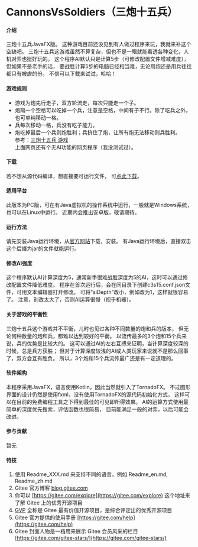 # CannonsVsSoldiers（三炮十五兵）

#### 介绍
三炮十五兵JavaFX版。
这种游戏目前还没见到有人做过程序来玩，我就来补这个空缺吧。
三炮十五兵这游戏虽然不算复杂，但也不是一眼就能看透各种变化，人机对弈也挺好玩的。
这个程序AI默认只是计算5步（可修改配置文件增减难度），但如果不是老手的话，
要战胜计算5步的电脑已经相当难，无论用炮还是用兵往往都只有被虐的份。
不信可以下载来试试，哈哈！


#### 游戏规则
* 游戏为炮先行走子，双方轮流走，每次只能走一个子。
* 炮隔一个空格可以吃掉一个兵，注意是空格，中间有子不行。除了吃兵之外，也可单纯移动一格。
* 兵每次移动一格，兵没有吃子能力。
* 炮吃掉最后一个兵则炮胜利；兵挤住了炮，让所有炮无法移动则兵胜利。  
参考：[三炮十五兵 游戏](https://blog.csdn.net/JAVA_YU_XIN/article/details/108754235)  
上面网页还有个无AI功能的网页程序（我没测试过）。


#### 下载
若不想从源代码编译，想直接要可运行文件，
可[点此下载](https://gitee.com/jeffszh/cannons-vs-soldiers/blob/master/target/CannonsVsSoldiers-1.13.jar)。


#### 适用平台
此版本为PC版，可在有Java虚拟机的操作系统中运行，一般就是Windows系统，也可以在Linux中运行。
近期内会推出安卓版，敬请期待。


#### 运行方法
请先安装Java运行环境，从[官方网站](https://www.java.com)下载，安装。
有Java运行环境后，直接双击这个后缀为jar的文件就能运行。


#### 修改AI强度
这个程序默认AI计算深度为5，通常新手很难战胜深度为5的AI，这时可以通过修改配置文件降低难度。
程序在首次运行后，会在同目录下创建c3s15.conf.json文件，可用文本编辑器打开修改。
可将“aiDepth”改小，例如改为1，这样就很容易了。
注意，别改太大了，否则AI运算很慢（视乎机器）。


#### 关于游戏的平衡性
三炮十五兵这个游戏并不平衡，儿时也见过各种不同数量的炮和兵的版本，
但无论何种数量的炮和兵，都难以达到较好的平衡。
以流传最多的3个炮和15个兵来说，兵的优势是比较大的。
这可以通过AI的左右互搏来证明，当计算深度较深的时候，总是兵方获胜；
但对于计算深度较浅的AI或人类玩家来说就不是那么回事了，双方会互有胜负。
所以，3个炮和15个兵流传最广还是有一定道理的。


#### 软件架构
本程序采用JavaFX，语言使用Kotlin，因此当然就引入了TornadoFX。
不过图形界面的设计仍然是使用fxml，没有使用TornadoFX的源代码初始化方式，
这样可以在目前的免费编程工具之下得到最佳的可见即所得效果。
AI的运算方式使用最简单的深度优先搜索，评估函数也很简易，
目前能满足一般的对弈，以后可能会改进。


#### 参与贡献
暂无


#### 特技

1.  使用 Readme\_XXX.md 来支持不同的语言，例如 Readme\_en.md, Readme\_zh.md
2.  Gitee 官方博客 [blog.gitee.com](https://blog.gitee.com)
3.  你可以 [https://gitee.com/explore](https://gitee.com/explore) 这个地址来了解 Gitee 上的优秀开源项目
4.  [GVP](https://gitee.com/gvp) 全称是 Gitee 最有价值开源项目，是综合评定出的优秀开源项目
5.  Gitee 官方提供的使用手册 [https://gitee.com/help](https://gitee.com/help)
6.  Gitee 封面人物是一档用来展示 Gitee 会员风采的栏目 [https://gitee.com/gitee-stars/](https://gitee.com/gitee-stars/)
